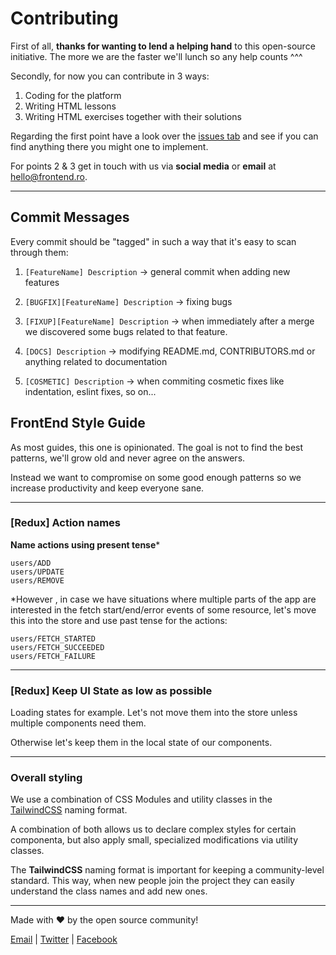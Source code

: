 # Contributing

First of all, **thanks for wanting to lend a helping hand** to this open-source initiative. The more we are the faster we'll lunch so any help counts ^^^

Secondly, for now you can contribute in 3 ways:

1. Coding for the platform
2. Writing HTML lessons
3. Writing HTML exercises together with their solutions

Regarding the first point have a look over the [issues tab](https://github.com/iampava/frontend.ro/issues) and see if you can find anything there you might one to implement. 

For points 2 & 3 get in touch with us via **social media** or **email** at [hello@frontend.ro](hello@frontend.ro).

<hr />

## Commit Messages

Every commit should be "tagged" in such a way that it's easy to scan through them:

1. `[FeatureName] Description` -> general commit when adding new features

2. `[BUGFIX][FeatureName] Description` -> fixing bugs

3. `[FIXUP][FeatureName] Description` -> when immediately after a merge we discovered some bugs related to that feature.

4. `[DOCS] Description` -> modifying README.md, CONTRIBUTORS.md or anything related to documentation

5. `[COSMETIC] Description` -> when commiting cosmetic fixes like indentation, eslint fixes, so on...

## FrontEnd Style Guide

As most guides, this one is opinionated. The goal is not to find the best patterns, we'll grow old and never agree on the answers. 

Instead we want to compromise on some good enough patterns so we increase productivity and keep everyone sane. 

<hr />

### [Redux] Action names

**Name actions using present tense***


```
users/ADD
users/UPDATE
users/REMOVE
```

*However , in case we have situations where multiple parts of the app are interested in the fetch start/end/error events of some resource, let's move this into the store and use past tense for the actions:

```
users/FETCH_STARTED
users/FETCH_SUCCEEDED
users/FETCH_FAILURE
```

<hr/>

### [Redux] Keep UI State as low as possible

Loading states for example. Let's not move them into the store unless multiple components need them.

Otherwise let's keep them in the local state of our components.

<hr/>

### Overall styling

We use a combination of CSS Modules and utility classes in the [TailwindCSS](https://tailwindcss.com/) naming format.

A combination of both allows us to declare complex styles for certain componenta, but also apply small, specialized modifications via utility classes.

The **TailwindCSS** naming format is important for keeping a community-level standard. This way, when new people join the project they can easily understand the class names and add new ones.

<hr />

Made with ❤ by the open source community!

[Email](hello@frontend.ro) |
[Twitter](https://twitter.com/FrontEndRo) | [Facebook](https://facebook.com/FrontEndRo)




